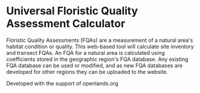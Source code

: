 # Universal Floristic Quality Assessment Calculator 

Floristic Quality Assessments (FQAs) are a measurement of a natural area's habitat condition or quality. This web-based tool will calculate site inventory and transect FQAs. An FQA for a natural area is calculated using coefficients stored in the geographic region's FQA database. Any existing FQA database can be used or modified, and as new FQA databases are developed for other regions they can be uploaded to the website.

Developed with the support of openlands.org 
